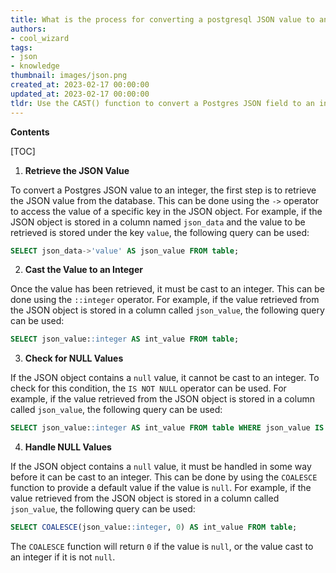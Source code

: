```yaml
---
title: What is the process for converting a postgresql JSON value to an integer?
authors:
- cool_wizard
tags:
- json
- knowledge
thumbnail: images/json.png
created_at: 2023-02-17 00:00:00
updated_at: 2023-02-17 00:00:00
tldr: Use the CAST() function to convert a Postgres JSON field to an integer.
---
```


**Contents**

[TOC]

1. **Retrieve the JSON Value**

To convert a Postgres JSON value to an integer, the first step is to retrieve the JSON value from the database. This can be done using the `->` operator to access the value of a specific key in the JSON object. For example, if the JSON object is stored in a column named `json_data` and the value to be retrieved is stored under the key `value`, the following query can be used:

```sql
SELECT json_data->'value' AS json_value FROM table;
```

2. **Cast the Value to an Integer**

Once the value has been retrieved, it must be cast to an integer. This can be done using the `::integer` operator. For example, if the value retrieved from the JSON object is stored in a column called `json_value`, the following query can be used:

```sql
SELECT json_value::integer AS int_value FROM table;
```

3. **Check for NULL Values**

If the JSON object contains a `null` value, it cannot be cast to an integer. To check for this condition, the `IS NOT NULL` operator can be used. For example, if the value retrieved from the JSON object is stored in a column called `json_value`, the following query can be used:

```sql
SELECT json_value::integer AS int_value FROM table WHERE json_value IS NOT NULL;
```

4. **Handle NULL Values**

If the JSON object contains a `null` value, it must be handled in some way before it can be cast to an integer. This can be done by using the `COALESCE` function to provide a default value if the value is `null`. For example, if the value retrieved from the JSON object is stored in a column called `json_value`, the following query can be used:

```sql
SELECT COALESCE(json_value::integer, 0) AS int_value FROM table;
```

The `COALESCE` function will return `0` if the value is `null`, or the value cast to an integer if it is not `null`.
